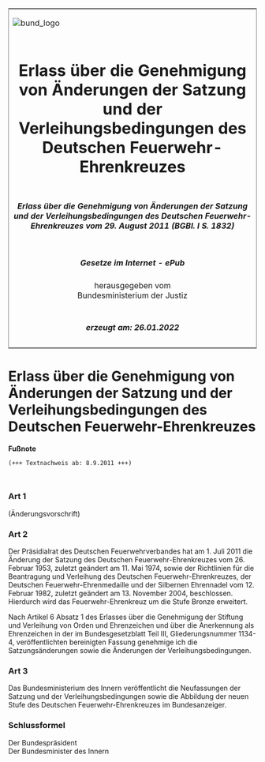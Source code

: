 <span id="DECKBLATT.html"></span>

<table border="0" frame="border" width="100%">

<tr valign="top">

<td align="left">

![bund\_logo](BfJ_2021_Web_de_de.gif)

</td>

<td align="right">

 

</td>

</tr>

<tr align="center" valign="middle">

<td colspan="2">

# Erlass über die Genehmigung von Änderungen der Satzung und der Verleihungsbedingungen des Deutschen Feuerwehr-Ehrenkreuzes

</td>

</tr>

<tr align="center" valign="middle">

<td colspan="2">

##### Erlass über die Genehmigung von Änderungen der Satzung und der Verleihungsbedingungen des Deutschen Feuerwehr-Ehrenkreuzes vom 29. August 2011 (BGBl. I S. 1832)

</td>

</tr>

<tr align="center" valign="middle">

<td colspan="2">

  
  

##### Gesetze im Internet - ePub  
  
herausgegeben vom  
Bundesministerium der Justiz

</td>

</tr>

<tr align="center" valign="bottom">

<td colspan="2">

  
  

##### erzeugt am: 26.01.2022

</td>

</tr>

</table>

<span id="BJNR183200011.html"></span>

# Erlass über die Genehmigung von Änderungen der Satzung und der Verleihungsbedingungen des Deutschen Feuerwehr-Ehrenkreuzes

<div>

  
**Fußnote**

<div class="jnhtml">

<div>

<div class="jurAbsatz">

  

``` 
(+++ Textnachweis ab: 8.9.2011 +++)

 
```

</div>

</div>

</div>

</div>

<span id="BJNR183200011BJNE000100000.html"></span>

### Art 1  

<div>

<div class="jnhtml">

<div>

<div class="jurAbsatz">

<div class="kommentar_Hinweis">

(Änderungsvorschrift)

</div>

</div>

</div>

</div>

</div>

<span id="BJNR183200011BJNE000200000.html"></span>

### Art 2  

<div>

<div class="jnhtml">

<div>

<div class="jurAbsatz">

Der Präsidialrat des Deutschen Feuerwehrverbandes hat am 1. Juli 2011
die Änderung der Satzung des Deutschen Feuerwehr-Ehrenkreuzes vom 26.
Februar 1953, zuletzt geändert am 11. Mai 1974, sowie der Richtlinien
für die Beantragung und Verleihung des Deutschen
Feuerwehr-Ehrenkreuzes, der Deutschen Feuerwehr-Ehrenmedaille und der
Silbernen Ehrennadel vom 12. Februar 1982, zuletzt geändert am 13.
November 2004, beschlossen. Hierdurch wird das Feuerwehr-Ehrenkreuz um
die Stufe Bronze erweitert.

</div>

<div class="jurAbsatz">

Nach Artikel 6 Absatz 1 des Erlasses über die Genehmigung der Stiftung
und Verleihung von Orden und Ehrenzeichen und über die Anerkennung als
Ehrenzeichen in der im Bundesgesetzblatt Teil III, Gliederungsnummer
1134-4, veröffentlichten bereinigten Fassung genehmige ich die
Satzungsänderungen sowie die Änderungen der Verleihungsbedingungen.

</div>

</div>

</div>

</div>

<span id="BJNR183200011BJNE000300000.html"></span>

### Art 3  

<div>

<div class="jnhtml">

<div>

<div class="jurAbsatz">

Das Bundesministerium des Innern veröffentlicht die Neufassungen der
Satzung und der Verleihungsbedingungen sowie die Abbildung der neuen
Stufe des Deutschen Feuerwehr-Ehrenkreuzes im Bundesanzeiger.

</div>

</div>

</div>

</div>

<span id="BJNR183200011BJNE000400000.html"></span>

### Schlussformel  

<div>

<div class="jnhtml">

<div>

<div class="jurAbsatz">

<span class="SP">Der Bundespräsident</span>  
<span class="SP">Der Bundesminister des Innern</span>

</div>

</div>

</div>

</div>
